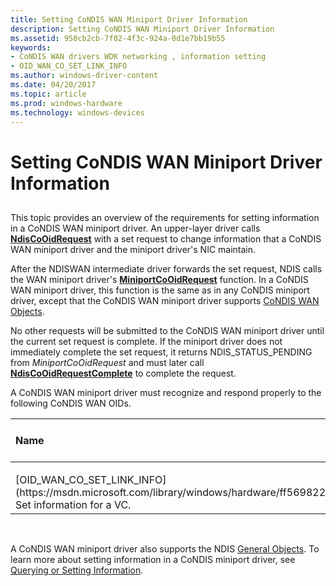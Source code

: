 ```yaml
---
title: Setting CoNDIS WAN Miniport Driver Information
description: Setting CoNDIS WAN Miniport Driver Information
ms.assetid: 950cb2cb-7f02-4f3c-924a-0d1e7bb19b55
keywords:
- CoNDIS WAN drivers WDK networking , information setting
- OID_WAN_CO_SET_LINK_INFO
ms.author: windows-driver-content
ms.date: 04/20/2017
ms.topic: article
ms.prod: windows-hardware
ms.technology: windows-devices
---
```


# Setting CoNDIS WAN Miniport Driver Information


## <a href="" id="ddk-setting-condis-wan-miniport-driver-information-ng"></a>


This topic provides an overview of the requirements for setting information in a CoNDIS WAN miniport driver. An upper-layer driver calls [**NdisCoOidRequest**](https://msdn.microsoft.com/library/windows/hardware/ff561711) with a set request to change information that a CoNDIS WAN miniport driver and the miniport driver's NIC maintain.

After the NDISWAN intermediate driver forwards the set request, NDIS calls the WAN miniport driver's [**MiniportCoOidRequest**](https://msdn.microsoft.com/library/windows/hardware/ff559362) function. In a CoNDIS WAN miniport driver, this function is the same as in any CoNDIS miniport driver, except that the CoNDIS WAN miniport driver supports [CoNDIS WAN Objects](https://msdn.microsoft.com/library/windows/hardware/ff545146).

No other requests will be submitted to the CoNDIS WAN miniport driver until the current set request is complete. If the miniport driver does not immediately complete the set request, it returns NDIS\_STATUS\_PENDING from *MiniportCoOidRequest* and must later call [**NdisCoOidRequestComplete**](https://msdn.microsoft.com/library/windows/hardware/ff561716) to complete the request.

A CoNDIS WAN miniport driver must recognize and respond properly to the following CoNDIS WAN OIDs.

<table>
<colgroup>
<col width="50%" />
<col width="50%" />
</colgroup>
<thead>
<tr class="header">
<th align="left">Name</th>
<th align="left">Optional or Required</th>
</tr>
</thead>
<tbody>
<tr class="odd">
<td align="left"><p></p>
[OID_WAN_CO_SET_LINK_INFO](https://msdn.microsoft.com/library/windows/hardware/ff569822)
Set information for a VC.</td>
<td align="left"><p>Required</p></td>
</tr>
</tbody>
</table>

 

A CoNDIS WAN miniport driver also supports the NDIS [General Objects](https://msdn.microsoft.com/library/windows/hardware/ff546510). To learn more about setting information in a CoNDIS miniport driver, see [Querying or Setting Information](querying-or-setting-information.md).

 

 





